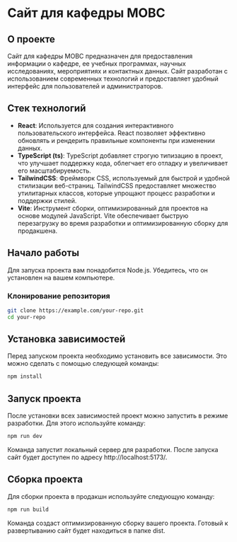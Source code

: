 # Сайт для кафедры МОВС

## О проекте

Сайт для кафедры МОВС предназначен для предоставления информации о кафедре, ее учебных программах, научных исследованиях, мероприятиях и контактных данных. Сайт разработан с использованием современных технологий и предоставляет удобный интерфейс для пользователей и администраторов.

## Стек технологий

- **React**: Используется для создания интерактивного пользовательского интерфейса. React позволяет эффективно обновлять и рендерить правильные компоненты при изменении данных.
- **TypeScript (ts)**: TypeScript добавляет строгую типизацию в проект, что улучшает поддержку кода, облегчает его отладку и увеличивает его масштабируемость.
- **TailwindCSS**: Фреймворк CSS, используемый для быстрой и удобной стилизации веб-страниц. TailwindCSS предоставляет множество утилитарных классов, которые упрощают процесс разработки и поддержки стилей.
- **Vite**: Инструмент сборки, оптимизированный для проектов на основе модулей JavaScript. Vite обеспечивает быструю перезагрузку во время разработки и оптимизированную сборку для продакшена.

## Начало работы

Для запуска проекта вам понадобится Node.js. Убедитесь, что он установлен на вашем компьютере.

### Клонирование репозитория

```bash
git clone https://example.com/your-repo.git
cd your-repo
```

## Установка зависимостей

Перед запуском проекта необходимо установить все зависимости. Это можно сделать с помощью следующей команды:

```bash
npm install
```

## Запуск проекта

После установки всех зависимостей проект можно запустить в режиме разработки. Для этого используйте команду:

```bash
npm run dev
```

Команда запустит локальный сервер для разработки. После запуска сайт будет доступен по адресу http://localhost:5173/.

## Сборка проекта

Для сборки проекта в продакшн используйте следующую команду:

```bash
npm run build
```

Команда создаст оптимизированную сборку вашего проекта. Готовый к развертыванию сайт будет находиться в папке dist.
